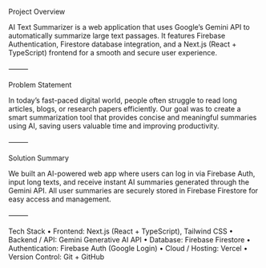 Project Overview

AI Text Summarizer is a web application that uses Google’s Gemini API to automatically summarize large text passages.
It features Firebase Authentication, Firestore database integration, and a Next.js (React + TypeScript) frontend for a smooth and secure user experience.

⸻

Problem Statement

In today’s fast-paced digital world, people often struggle to read long articles, blogs, or research papers efficiently.
Our goal was to create a smart summarization tool that provides concise and meaningful summaries using AI, saving users valuable time and improving productivity.

⸻

Solution Summary

We built an AI-powered web app where users can log in via Firebase Auth, input long texts, and receive instant AI summaries generated through the Gemini API.
All user summaries are securely stored in Firebase Firestore for easy access and management.

⸻

Tech Stack
	•	Frontend: Next.js (React + TypeScript), Tailwind CSS
	•	Backend / API: Gemini Generative AI API
	•	Database: Firebase Firestore
	•	Authentication: Firebase Auth (Google Login)
	•	Cloud / Hosting: Vercel
	•	Version Control: Git + GitHub
